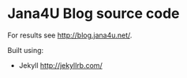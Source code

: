 # Jana4U Blog source code

For results see <http://blog.jana4u.net/>.

Built using:

* Jekyll <http://jekyllrb.com/>

